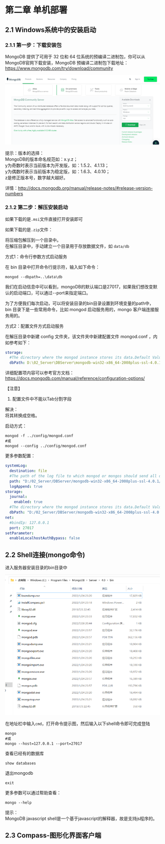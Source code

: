 # 第二章 单机部署

## 2.1 Windows系统中的安装启动

### 2.1.1 第一步：下载安装包

MongoDB 提供了可用于 32 位和 64 位系统的预编译二进制包，你可以从MongoDB官网下载安装，MongoDB 预编译二进制包下载地址：https://www.mongodb.com/try/download/community

![img.png](img.png)

提示：版本的选择：\
MongoDB的版本命名规范如：x.y.z；\
y为奇数时表示当前版本为开发版，如：1.5.2、4.1.13；\
y为偶数时表示当前版本为稳定版，如：1.6.3、4.0.10；\
z是修正版本号，数字越大越好。

详情：http://docs.mongodb.org/manual/release-notes/#release-version-numbers

### 2.1.2 第二步：解压安装启动

如果下载的是`.msi`文件直接打开安装即可

如果下载的是`.zip`文件：

将压缩包解压到一个目录中。\
在解压目录中，手动建立一个目录用于存放数据文件，如 `data/db`

方式1：命令行参数方式启动服务

在 bin 目录中打开命令行提示符，输入如下命令：

```shell
mongod --dbpath=..\data\db
```

我们在启动信息中可以看到，mongoDB的默认端口是27017，如果我们想改变默认的启动端口，可以通过--port来指定端口。

为了方便我们每次启动，可以将安装目录的bin目录设置到环境变量的path中， bin 目录下是一些常用命令，比如 mongod 启动服务用的，mongo 客户端连接服务用的。

方式2：配置文件方式启动服务

在解压目录中新建 config 文件夹，该文件夹中新建配置文件 mongod.conf ，内如参考如下：

```yaml
storage:
  #The directory where the mongod instance stores its data.Default Value is "\data\db" on Windows.
  dbPath: D:\02_Server\DBServer\mongodb-win32-x86_64-2008plus-ssl-4.0.1\data
```

详细配置项内容可以参考官方文档：https://docs.mongodb.com/manual/reference/configuration-options/

【注意】

1) 配置文件中不能以Tab分割字段

解决：\
将其转换成空格。

启动方式：

```shell
mongod -f ../config/mongod.conf
#或
mongod --config ../config/mongod.conf
```

更多参数配置：

```yaml
systemLog:
  destination: file
  #The path of the log file to which mongod or mongos should send all diagnostic logging information
  path: "D:/02_Server/DBServer/mongodb-win32-x86_64-2008plus-ssl-4.0.1/log/mongod.log"
  logAppend: true
storage:
  journal:
    enabled: true
  #The directory where the mongod instance stores its data.Default Value is "/data/db".
  dbPath: "D:/02_Server/DBServer/mongodb-win32-x86_64-2008plus-ssl-4.0.1/data"
net:
  #bindIp: 127.0.0.1
  port: 27017
setParameter:
  enableLocalhostAuthBypass: false
```

## 2.2 Shell连接(mongo命令)

进入服务器安装目录的bin目录中

![img_1.png](img_1.png)

在地址栏中输入`cmd`，打开命令提示图，然后输入以下shell命令即可完成登陆

```shell
mongo
#或
mongo --host=127.0.0.1 --port=27017
```

查看已经有的数据库

```shell
show databases
```

退出mongodb

```shell
exit
```

更多参数可以通过帮助查看：

```shell
mongo --help
```

提示：\
MongoDB javascript shell是一个基于javascript的解释器，故是支持js程序的。

## 2.3 Compass-图形化界面客户端
